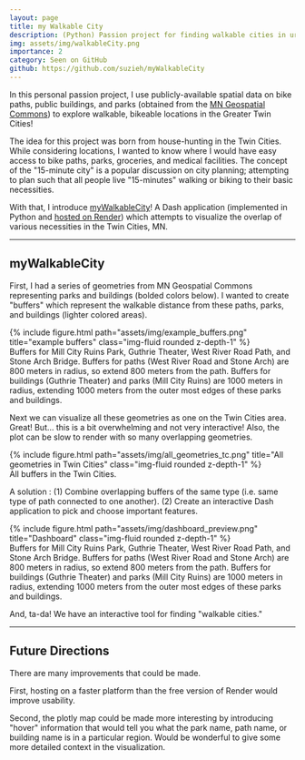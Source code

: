 ```yaml
---
layout: page
title: my Walkable City
description: (Python) Passion project for finding walkable cities in urban MN.
img: assets/img/walkableCity.png
importance: 2
category: Seen on GitHub
github: https://github.com/suzieh/myWalkableCity
---
```


In this personal passion project, I use publicly-available spatial data on bike paths, public buildings, and parks (obtained from the <a href="https://gisdata.mn.gov/">MN Geospatial Commons</a>) to explore walkable, bikeable locations in the Greater Twin Cities!

The idea for this project was born from house-hunting in the Twin Cities. While considering locations, I wanted to know where I would have easy access to bike paths, parks, groceries, and medical facilities. The concept of the "15-minute city" is a popular discussion on city planning; attempting to plan such that all people live "15-minutes" walking or biking to their basic necessities.

With that, I introduce <a href="https://github.com/suzieh/myWalkableCity">myWalkableCity</a>! A Dash application (implemented in Python and <a href="https://mywalkablecity.onrender.com/">hosted on Render</a>) which attempts to visualize the overlap of various necessities in the Twin Cities, MN.


___


## myWalkableCity


First, I had a series of geometries from MN Geospatial Commons representing parks and buildings (bolded colors below). I wanted to create "buffers" which represent the walkable distance from these paths, parks, and buildings (lighter colored areas).


<div class="row justify-content-sm-center">
    <div class="col-md-auto">
        {% include figure.html path="assets/img/example_buffers.png" title="example buffers" class="img-fluid rounded z-depth-1" %}
    </div>
</div>
<div class="caption">
    Buffers for Mill City Ruins Park, Guthrie Theater, West River Road Path, and Stone Arch Bridge. Buffers for paths (West River Road and Stone Arch) are 800 meters in radius, so extend 800 meters from the path. Buffers for buildings (Guthrie Theater) and parks (Mill City Ruins) are 1000 meters in radius, extending 1000 meters from the outer most edges of these parks and buildings. 
</div>


Next we can visualize all these geometries as one on the Twin Cities area. Great! But... this is a bit overwhelming and not very interactive! Also, the plot can be slow to render with so many overlapping geometries.


<div class="row justify-content-sm-center">
    <div class="col-md-auto">
        {% include figure.html path="assets/img/all_geometries_tc.png" title="All geometries in Twin Cities" class="img-fluid rounded z-depth-1" %}
    </div>
</div>
<div class="caption">
    All buffers in the Twin Cities.
</div>


A solution : (1) Combine overlapping buffers of the same type (i.e. same type of path connected to one another). (2) Create an interactive Dash application to pick and choose important features.

<div class="row justify-content-sm-center">
    <div class="col-sm mt-3 mt-md-0">
        {% include figure.html path="assets/img/dashboard_preview.png" title="Dashboard" class="img-fluid rounded z-depth-1" %}
    </div>
</div>
<div class="caption">
    Buffers for Mill City Ruins Park, Guthrie Theater, West River Road Path, and Stone Arch Bridge. Buffers for paths (West River Road and Stone Arch) are 800 meters in radius, so extend 800 meters from the path. Buffers for buildings (Guthrie Theater) and parks (Mill City Ruins) are 1000 meters in radius, extending 1000 meters from the outer most edges of these parks and buildings. 
</div>

And, ta-da! We have an interactive tool for finding "walkable cities."

___


## Future Directions

There are many improvements that could be made.

First, hosting on a faster platform than the free version of Render would improve usability.

Second, the plotly map could be made more interesting by introducing "hover" information that would tell you what the park name, path name, or building name is in a particular region. Would be wonderful to give some more detailed context in the visualization.

